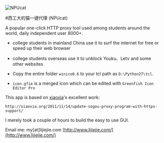 ![NPUcat](windows/icon.ico)

#西工大的猫一键代理  (NPUcat)

A popular one-click HTTP proxy tool used among students around the world, daily independent user 8000+.

* college students in mainland China use it to surf the internet for free or speed up their web browser
* college students overseas use it to unblock Youku、Letv and some other websites

* Copy the entire folder `winico0.6` to your tcl path as `D:\Python27\tcl`.
* `icon.gfie` is a merged icon which can be edited with `Greenfish Icon Editor Pro`

This app is based on [xiaoxia](http://xiaoxia.org/)'s excellent work:

    http://xiaoxia.org/2011/11/14/update-sogou-proxy-program-with-https-support/

I merely took a couple of hours to build the easy to use GUI. 

Email me:  my[at]lijiejie.com [http://www.lijiejie.com/](http://www.lijiejie.com/)